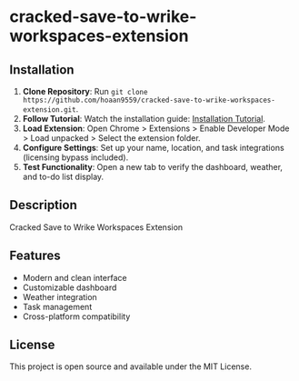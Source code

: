 # cracked-save-to-wrike-workspaces-extension

## Installation
1. **Clone Repository**: Run `git clone https://github.com/hoaan9559/cracked-save-to-wrike-workspaces-extension.git`.
2. **Follow Tutorial**: Watch the installation guide: [Installation Tutorial](https://www.youtube.com/watch?v=yVvvA8kaIuk).
3. **Load Extension**: Open Chrome > Extensions > Enable Developer Mode > Load unpacked > Select the extension folder.
4. **Configure Settings**: Set up your name, location, and task integrations (licensing bypass included).
5. **Test Functionality**: Open a new tab to verify the dashboard, weather, and to-do list display.

## Description
Cracked Save to Wrike Workspaces Extension

## Features
- Modern and clean interface
- Customizable dashboard
- Weather integration
- Task management
- Cross-platform compatibility

## License
This project is open source and available under the MIT License.